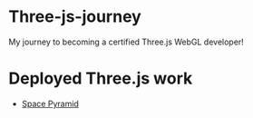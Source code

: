 # Three-js-journey
My journey to becoming a certified Three.js WebGL developer!

# Deployed Three.js work
- [Space Pyramid](https://bejewelled-cactus-d214e5.netlify.app/)
